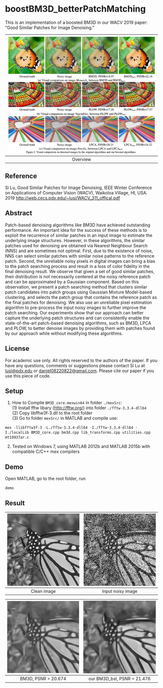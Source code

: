 # boostBM3D_betterPatchMatching
This is an implementation of a boosted BM3D in our WACV 2019 paper: "Good Similar Patches for Image Denoising."

|![overview-image](wacv2019_PM_overview.png)|
|:--:|
|  Overview |
## Reference
Si Lu, Good Similar Patches for Image Denoising, IEEE Winter Conference on Applications of Computer Vision (WACV),  Waikoloa Village, HI, USA. 2019
http://web.cecs.pdx.edu/~lusi/WACV_311_offical.pdf

## Abstract
Patch-based denoising algorithms like BM3D have achieved outstanding performance. An important idea for the success of these methods is to exploit the recurrence of similar patches in an input image to estimate the underlying image structures. However, in these algorithms, the similar patches used for denoising are obtained via Nearest Neighbour Search (NNS) and are sometimes not optimal. First, due to the existence of noise, NNS can select similar patches with similar noise patterns to the reference patch. Second, the unreliable noisy pixels in digital images can bring a bias to the patch searching process and result in a loss of color fidelity in the final denoising result. We observe that given a set of good similar patches, their distribution is not necessarily centered at the noisy reference patch and can be approximated by a Gaussian component. Based on this observation, we present a patch searching method that clusters similar patch candidates into patch groups using Gaussian Mixture Model-based clustering, and selects the patch group that contains the reference patch as the final patches for denoising. We also use an unreliable pixel estimation algorithm to pre-process the input noisy images to further improve the patch searching. Our experiments show that our approach can better capture the underlying patch structures and can consistently enable the state-of-the-art patch-based denoising algorithms, such as BM3D, LPCA and PLOW, to better denoise images by providing them with patches found by our approach while without modifying these algorithms.

## License
For academic use only. All rights reserved to the authors of the paper. If you have any questions, comments or suggestions please contact Si Lu at lusi@pdx.edu or daniel08220822@gmail.com. Please cite our paper if you use this piece of code.

## Setup
1. How to Compile `BM3D_core.mexwin64` in folder `./mexSrc`:  
(1) Install fftw libary (http://fftw.org/) into folder `./fftw-3.3.4-dll64`  
(2) Copy libfftw3f-3.dll to the root folder  
(3) Go to folder `mexSrc/` in MATLAB and compile use: 
```
mex -llibfftw3f-3 -L./fftw-3.3.4-dll64 -I./fftw-3.3.4-dll64 -I./localLib BM3D_core.cpp bm3d.cpp lib_transforms.cpp utilities.cpp mt19937ar.c
```
2. Tested on Windows 7, using MATLAB 2012b and MATLAB 2015b with compatible C/C++ mex compilers

## Demo
Open MATLAB, go to the root folder, run
```
demo
```

## Result
|![clean-image](clean.png)|![noisy-image](noisy.png)|
|:--:|:--:|
| Clean image | Input noisy image |



|![bm3d-image](denoised.png)|![bm3dBst-image](denoised_bst.png)|
|:--:|:--:|
| BM3D, PSNR = 20.674| our BM3D_bst, PSNR = 21.476|

